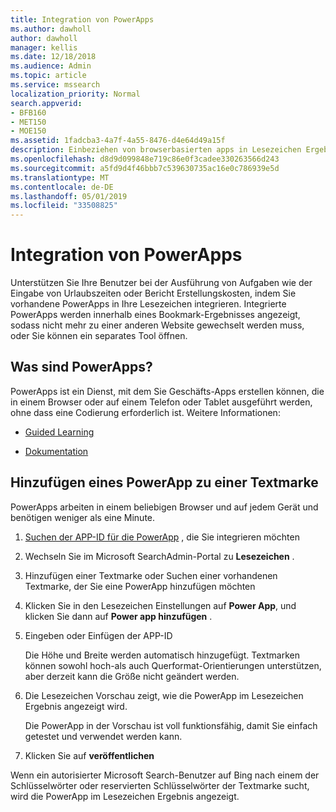 ```yaml
---
title: Integration von PowerApps
ms.author: dawholl
author: dawholl
manager: kellis
ms.date: 12/18/2018
ms.audience: Admin
ms.topic: article
ms.service: mssearch
localization_priority: Normal
search.appverid:
- BFB160
- MET150
- MOE150
ms.assetid: 1fadcba3-4a7f-4a55-8476-d4e64d49a15f
description: Einbeziehen von browserbasierten apps in Lesezeichen Ergebnisse für Microsoft Search
ms.openlocfilehash: d8d9d099848e719c86e0f3cadee330263566d243
ms.sourcegitcommit: a5fd9d4f46bbb7c539630735ac16e0c786939e5d
ms.translationtype: MT
ms.contentlocale: de-DE
ms.lasthandoff: 05/01/2019
ms.locfileid: "33508825"
---
```

# <a name="integrate-powerapps"></a>Integration von PowerApps

Unterstützen Sie Ihre Benutzer bei der Ausführung von Aufgaben wie der Eingabe von Urlaubszeiten oder Bericht Erstellungskosten, indem Sie vorhandene PowerApps in Ihre Lesezeichen integrieren. Integrierte PowerApps werden innerhalb eines Bookmark-Ergebnisses angezeigt, sodass nicht mehr zu einer anderen Website gewechselt werden muss, oder Sie können ein separates Tool öffnen.
  
## <a name="what-are-powerapps"></a>Was sind PowerApps?

PowerApps ist ein Dienst, mit dem Sie Geschäfts-Apps erstellen können, die in einem Browser oder auf einem Telefon oder Tablet ausgeführt werden, ohne dass eine Codierung erforderlich ist. Weitere Informationen:
  
- [Guided Learning](https://docs.microsoft.com/en-us/learn/browse/?products=powerapps)
    
- [Dokumentation](https://docs.microsoft.com/en-us/powerapps/)
    
## <a name="add-a-powerapp-to-a-bookmark"></a>Hinzufügen eines PowerApp zu einer Textmarke

PowerApps arbeiten in einem beliebigen Browser und auf jedem Gerät und benötigen weniger als eine Minute.
  
1. [Suchen der APP-ID für die PowerApp](https://docs.microsoft.com/en-us/powerapps/maker/canvas-apps/get-sessionid#get-an-app-id) , die Sie integrieren möchten 
    
2. Wechseln Sie im Microsoft SearchAdmin-Portal zu **Lesezeichen** .
    
3. Hinzufügen einer Textmarke oder Suchen einer vorhandenen Textmarke, der Sie eine PowerApp hinzufügen möchten
    
4. Klicken Sie in den Lesezeichen Einstellungen auf **Power App**, und klicken Sie dann auf **Power app hinzufügen** .
    
5. Eingeben oder Einfügen der APP-ID
    
    Die Höhe und Breite werden automatisch hinzugefügt. Textmarken können sowohl hoch-als auch Querformat-Orientierungen unterstützen, aber derzeit kann die Größe nicht geändert werden.
    
6. Die Lesezeichen Vorschau zeigt, wie die PowerApp im Lesezeichen Ergebnis angezeigt wird.
    
    Die PowerApp in der Vorschau ist voll funktionsfähig, damit Sie einfach getestet und verwendet werden kann.
    
7. Klicken Sie auf **veröffentlichen**
    
Wenn ein autorisierter Microsoft Search-Benutzer auf Bing nach einem der Schlüsselwörter oder reservierten Schlüsselwörter der Textmarke sucht, wird die PowerApp im Lesezeichen Ergebnis angezeigt.

  

